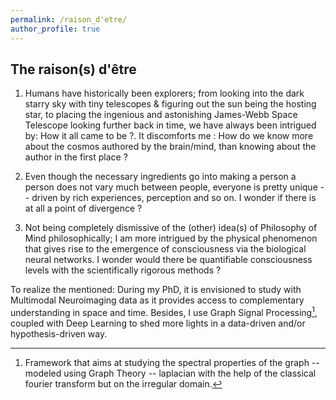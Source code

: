 ```yaml
---
permalink: /raison_d'etre/
author_profile: true
---
```



## The raison(s) d'être

1. Humans have historically been explorers; from looking into the dark starry sky with tiny telescopes & figuring out the sun being the hosting star, to placing the ingenious and astonishing James-Webb Space Telescope looking further back in time, we have always been intrigued by: How it all came to be ?. It discomforts me : How do we know more about the cosmos authored by the brain/mind, than knowing about the author in the first place ?

2. Even though the necessary ingredients go into making a person a person does not vary much between people, everyone is pretty unique -- driven by rich experiences, perception and so on. I wonder if there is at all a point of divergence ?

3. Not being completely dismissive of the (other) idea(s) of Philosophy of Mind philosophically; I am more intrigued by the physical phenomenon that gives rise to the emergence of consciousness via the biological neural networks. I wonder would there be quantifiable consciousness levels with the scientifically rigorous methods ?


To realize the mentioned:
During my PhD, it is envisioned to study with Multimodal Neuroimaging data as it provides access to complementary understanding in space and time. Besides, I use Graph Signal Processing[^1], coupled with Deep Learning to shed more lights in a data-driven and/or hypothesis-driven way.

[^1]: Framework that aims at studying the spectral properties of the graph -- modeled using Graph Theory -- laplacian with the help of the classical fourier transform but on the irregular domain.